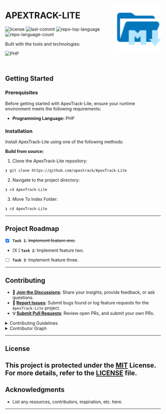 <div align="left" style="position: relative;">
<img src="https://raw.githubusercontent.com/PKief/vscode-material-icon-theme/ec559a9f6bfd399b82bb44393651661b08aaf7ba/icons/folder-markdown-open.svg" align="right" width="30%" style="margin: -20px 0 0 20px;">
<h1>APEXTRACK-LITE</h1>

<p align="left">
	<img src="https://img.shields.io/github/license/apextrack/ApexTrack-Lite?style=flat&logo=opensourceinitiative&logoColor=white&color=0080ff" alt="license">
	<img src="https://img.shields.io/github/last-commit/apextrack/ApexTrack-Lite?style=flat&logo=git&logoColor=white&color=0080ff" alt="last-commit">
	<img src="https://img.shields.io/github/languages/top/apextrack/ApexTrack-Lite?style=flat&color=0080ff" alt="repo-top-language">
	<img src="https://img.shields.io/github/languages/count/apextrack/ApexTrack-Lite?style=flat&color=0080ff" alt="repo-language-count">
</p>
<p align="left">Built with the tools and technologies:</p>
<p align="left">
	<img src="https://img.shields.io/badge/PHP-777BB4.svg?style=flat&logo=PHP&logoColor=white" alt="PHP">
</p>
</div>
<br clear="right">



##  Getting Started

###  Prerequisites

Before getting started with ApexTrack-Lite, ensure your runtime environment meets the following requirements:

- **Programming Language:** PHP


###  Installation

Install ApexTrack-Lite using one of the following methods:

**Build from source:**

1. Clone the ApexTrack-Lite repository:
```sh
❯ git clone https://github.com/apextrack/ApexTrack-Lite
```

2. Navigate to the project directory:
```sh
❯ cd ApexTrack-Lite
```

3. Move To Index Folder:

```sh
❯ cd ApexTrack-Lite
```

---
##  Project Roadmap

- [X] **`Task 1`**: <strike>Implement feature one.</strike>
- [X ] **`Task 2`**: Implement feature two.
- [ ] **`Task 3`**: Implement feature three.

---

##  Contributing

- **💬 [Join the Discussions](https://github.com/apextrack/ApexTrack-Lite/discussions)**: Share your insights, provide feedback, or ask questions.
- **🐛 [Report Issues](https://github.com/apextrack/ApexTrack-Lite/issues)**: Submit bugs found or log feature requests for the `ApexTrack-Lite` project.
- **💡 [Submit Pull Requests](https://github.com/apextrack/ApexTrack-Lite/blob/main/CONTRIBUTING.md)**: Review open PRs, and submit your own PRs.

<details closed>
<summary>Contributing Guidelines</summary>

1. **Fork the Repository**: Start by forking the project repository to your github account.
2. **Clone Locally**: Clone the forked repository to your local machine using a git client.
   ```sh
   git clone https://github.com/apextrack/ApexTrack-Lite
   ```
3. **Create a New Branch**: Always work on a new branch, giving it a descriptive name.
   ```sh
   git checkout -b new-feature-x
   ```
4. **Make Your Changes**: Develop and test your changes locally.
5. **Commit Your Changes**: Commit with a clear message describing your updates.
   ```sh
   git commit -m 'Implemented new feature x.'
   ```
6. **Push to github**: Push the changes to your forked repository.
   ```sh
   git push origin new-feature-x
   ```
7. **Submit a Pull Request**: Create a PR against the original project repository. Clearly describe the changes and their motivations.
8. **Review**: Once your PR is reviewed and approved, it will be merged into the main branch. Congratulations on your contribution!
</details>

<details closed>
<summary>Contributor Graph</summary>
<br>
<p align="left">
   <a href="https://github.com{/apextrack/ApexTrack-Lite/}graphs/contributors">
      <img src="https://contrib.rocks/image?repo=apextrack/ApexTrack-Lite">
   </a>
</p>
</details>

---

##  License

This project is protected under the [MIT](https://choosealicense.com/licenses/mit) License. For more details, refer to the [LICENSE](https://github.com/apextrack/ApexTrack-Lite/blob/master/LICENSE
) file.
---

##  Acknowledgments

- List any resources, contributors, inspiration, etc. here.

---
